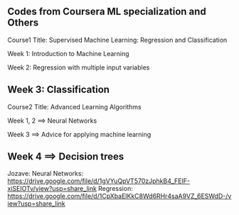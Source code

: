 Codes from Coursera ML specialization and Others
--------------------------------------------------------------------------------
Course1 Title: Supervised Machine Learning: Regression and Classification

Week 1: Introduction to Machine Learning

Week 2: Regression with multiple input variables

Week 3: Classification
--------------------------------------------------------------------------------
Course2 Title: Advanced Learning Algorithms

Week 1, 2 ==> Neural Networks

Week 3 ==> Advice for applying machine learning

Week 4 ==> Decision trees
--------------------------------------------------------------------------------
Jozave:
Neural Networks: https://drive.google.com/file/d/1gVYuQpVT570zJphkB4_FElF-xiSEIOTv/view?usp=share_link
Regression: https://drive.google.com/file/d/1CpXbaElKkC8Wd6RHr4saA9VZ_6ESWdD-/view?usp=share_link
